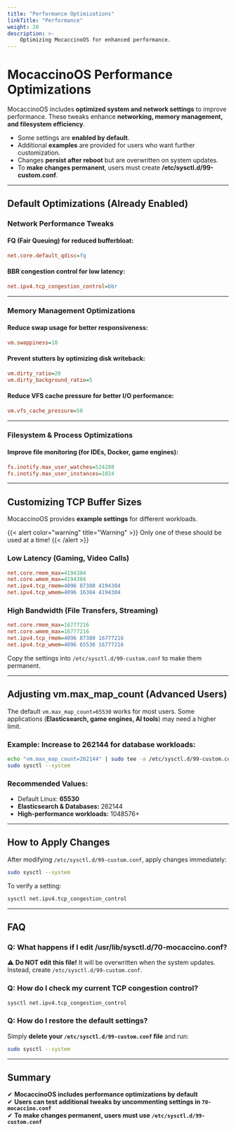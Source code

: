 ```yaml
---
title: "Performance Optimizations"
linkTitle: "Performance"
weight: 20
description: >-
    Optimizing MocaccinoOS for enhanced performance.
---
```


# MocaccinoOS Performance Optimizations

MocaccinoOS includes **optimized system and network settings** to improve performance. These tweaks enhance **networking, memory management, and filesystem efficiency**.

- Some settings are **enabled by default**.
- Additional **examples** are provided for users who want further customization.
- Changes **persist after reboot** but are overwritten on system updates.
- To **make changes permanent**, users must create **/etc/sysctl.d/99-custom.conf**.

---

## Default Optimizations (Already Enabled)

### **Network Performance Tweaks**

#### FQ (Fair Queuing) for reduced bufferbloat:
```ini
net.core.default_qdisc=fq
```

#### BBR congestion control for low latency:
```ini
net.ipv4.tcp_congestion_control=bbr
```

---

### **Memory Management Optimizations**

#### Reduce swap usage for better responsiveness:
```ini
vm.swappiness=10
```

#### Prevent stutters by optimizing disk writeback:
```ini
vm.dirty_ratio=20
vm.dirty_background_ratio=5
```

#### Reduce VFS cache pressure for better I/O performance:
```ini
vm.vfs_cache_pressure=50
```

---

### **Filesystem & Process Optimizations**

#### Improve file monitoring (for IDEs, Docker, game engines):
```ini
fs.inotify.max_user_watches=524288
fs.inotify.max_user_instances=1024
```

---

## Customizing TCP Buffer Sizes

MocaccinoOS provides **example settings** for different workloads.

{{< alert color="warning" title="Warning" >}}
Only one of these should be used at a time!
{{< /alert >}}

### **Low Latency (Gaming, Video Calls)**
```ini
net.core.rmem_max=4194304
net.core.wmem_max=4194304
net.ipv4.tcp_rmem=4096 87380 4194304
net.ipv4.tcp_wmem=4096 16384 4194304
```

### **High Bandwidth (File Transfers, Streaming)**
```ini
net.core.rmem_max=16777216
net.core.wmem_max=16777216
net.ipv4.tcp_rmem=4096 87380 16777216
net.ipv4.tcp_wmem=4096 65536 16777216
```
Copy the settings into `/etc/sysctl.d/99-custom.conf` to make them permanent.

---

## Adjusting vm.max_map_count (Advanced Users)

The default `vm.max_map_count=65530` works for most users. Some applications (**Elasticsearch, game engines, AI tools**) may need a higher limit.

### Example: Increase to 262144 for database workloads:
```bash
echo "vm.max_map_count=262144" | sudo tee -a /etc/sysctl.d/99-custom.conf
sudo sysctl --system
```

### **Recommended Values:**
- Default Linux: **65530**
- **Elasticsearch & Databases:** 262144
- **High-performance workloads:** 1048576+

---

## How to Apply Changes

After modifying `/etc/sysctl.d/99-custom.conf`, apply changes immediately:
```bash
sudo sysctl --system
```

To verify a setting:
```bash
sysctl net.ipv4.tcp_congestion_control
```

---

## FAQ

### **Q: What happens if I edit /usr/lib/sysctl.d/70-mocaccino.conf?**
⚠ **Do NOT edit this file!** It will be overwritten when the system updates.  
Instead, create `/etc/sysctl.d/99-custom.conf`.

### **Q: How do I check my current TCP congestion control?**
```bash
sysctl net.ipv4.tcp_congestion_control
```

### **Q: How do I restore the default settings?**
Simply **delete your `/etc/sysctl.d/99-custom.conf` file** and run:
```bash
sudo sysctl --system
```

---

## Summary

✔ **MocaccinoOS includes performance optimizations by default**  
✔ **Users can test additional tweaks by uncommenting settings in `70-mocaccino.conf`**  
✔ **To make changes permanent, users must use `/etc/sysctl.d/99-custom.conf`**
